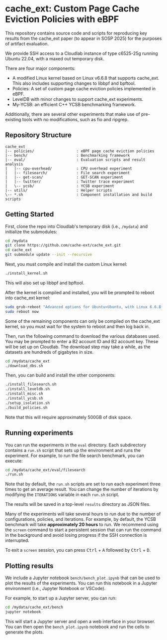 # cache_ext: Custom Page Cache Eviction Policies with eBPF 

This repository contains source code and scripts for reproducing key results
from the cache_ext paper (to appear in SOSP 2025) for the purposes of artifact
evaluation.

We provide SSH access to a Cloudlab instance of type c6525-25g running Ubuntu
22.04, with a maxed out temporary disk.

There are four major components:

- A modified Linux kernel based on Linux v6.6.8 that supports cache_ext. This
  also includes supporting changes to libbpf and bpftool.
- Policies: A set of custom page cache eviction policies implemented in eBPF.
- LevelDB with minor changes to support cache_ext experiments.
- My-YCSB: an efficient C++ YCSB benchmarking framework.

Additionally, there are several other experiments that make use of pre-existing
tools with no modifications, such as fio and ripgrep.

## Repository Structure

```
cache_ext
|-- policies/                   : eBPF page cache eviction policies
|-- bench/                      : Benchmarking framework
|-- eval/                       : Evaluation scripts and result analysis
|   |-- cpu-overhead/           : CPU overhead experiment
|   |-- filesearch/             : File search experiment
|   |-- get-scan/               : GET-SCAN experiment
|   |-- twitter/                : Twitter trace experiment
|   \-- ycsb/                   : YCSB experiment
|-- utils/                      : Helper scripts
\-- *.sh                        : Component installation and build scripts
```

## Getting Started

First, clone the repo into Cloudlab's temporary disk (i.e., `/mydata`) and
initialize the submodules:

```sh
cd /mydata
git clone https://github.com/cache-ext/cache_ext.git
cd cache_ext
git submodule update --init --recursive
```

Next, you must compile and install the custom Linux kernel:

```sh
./install_kernel.sh
```

This will also set up libbpf and bpftool.

After the kernel is compiled and installed, you will be prompted to reboot into
cache_ext kernel:

```sh
sudo grub-reboot "Advanced options for Ubuntu>Ubuntu, with Linux 6.6.8-cache-ext+"
sudo reboot now
```

Some of the remaining components can only be compiled on the cache_ext kernel,
so you must wait for the system to reboot and then log back in.

Then, run the following command to download the various databases used.
You may be prompted to enter a B2 account ID and B2 account key. These will be
set up on Cloudlab. The download step may take a while, as the datasets are
hundreds of gigabytes in size.

```sh
cd /mydata/cache_ext
./download_dbs.sh
```

Then, you can build and install the other components:

```sh
./install_filesearch.sh
./install_leveldb.sh
./install_misc.sh
./install_ycsb.sh
./setup_isolation.sh
./build_policies.sh
```

Note that this will require approximately 500GB of disk space.

## Running experiments

You can run the experiments in the `eval` directory. Each subdirectory contains
a `run.sh` script that sets up the environment and runs the experiment.
For example, to run the file search benchmark, you can execute:

```sh
cd /mydata/cache_ext/eval/filesearch
./run.sh
```

Note that by default, the `run.sh` scripts are set to run each experiment
three times to get an average result. You can change the number of iterations
by modifying the `ITERATIONS` variable in each `run.sh` script.

The results will be saved in a top-level `results` directory as JSON files.

Many of the experiments will take several hours to run due to the number of
configurations, policies, and iterations. For example, by default, the YCSB
benchmark will take **approximately 20 hours** to run. We recommend using the
`screen` command to start a persistent session that can run the command in the
background and avoid losing progress if the SSH connection is interrupted.

To exit a `screen` session, you can press <kbd>Ctrl</kbd> + <kbd>A</kbd>
followed by <kbd>Ctrl</kbd> + <kbd>D</kbd>.

## Plotting results

We include a Jupyter notebook `bench/bench_plot.ipynb` that can be used to plot
the results of the experiments. You can run this notebook in a Jupyter
environment (i.e., Jupyter Notebook or VSCode).

For example, to start up a Jupyter server, you can run:

```sh
cd /mydata/cache_ext/bench
jupyter notebook
```

This will start a Jupyter server and open a web interface in your browser.
You can then open the `bench_plot.ipynb` notebook and run the cells to generate
the plots.
